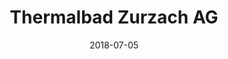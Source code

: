 ---
title:          "Thermalbad Zurzach AG"
date:           "2018-07-05"
draft:          false
robotsExclude:  true
---